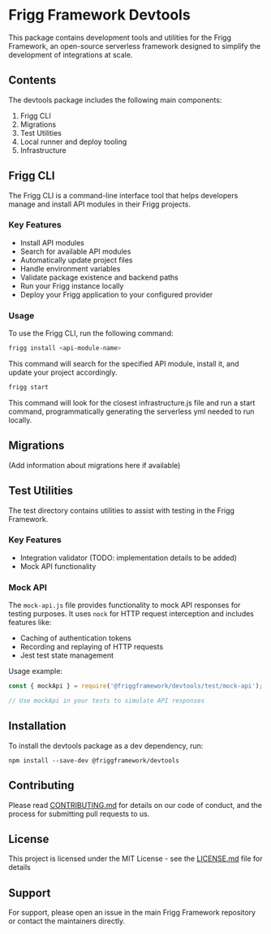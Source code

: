 # Frigg Framework Devtools

This package contains development tools and utilities for the Frigg Framework, an open-source serverless framework designed to simplify the development of integrations at scale.

## Contents

The devtools package includes the following main components:

1. Frigg CLI
2. Migrations
3. Test Utilities
4. Local runner and deploy tooling
5. Infrastructure

## Frigg CLI

The Frigg CLI is a command-line interface tool that helps developers manage and install API modules in their Frigg projects.

### Key Features

- Install API modules
- Search for available API modules
- Automatically update project files
- Handle environment variables
- Validate package existence and backend paths
- Run your Frigg instance locally
- Deploy your Frigg application to your configured provider

### Usage

To use the Frigg CLI, run the following command:
```sh
frigg install <api-module-name>
```

This command will search for the specified API module, install it, and update your project accordingly.

```sh
frigg start
```

This command will look for the closest infrastructure.js file and run a start command, programmatically generating the serverless yml needed to run locally.

## Migrations

(Add information about migrations here if available)

## Test Utilities

The test directory contains utilities to assist with testing in the Frigg Framework.

### Key Features

- Integration validator (TODO: implementation details to be added)
- Mock API functionality

### Mock API

The `mock-api.js` file provides functionality to mock API responses for testing purposes. It uses `nock` for HTTP request interception and includes features like:

- Caching of authentication tokens
- Recording and replaying of HTTP requests
- Jest test state management

Usage example:

```javascript
const { mockApi } = require('@friggframework/devtools/test/mock-api');

// Use mockApi in your tests to simulate API responses
```
## Installation

To install the devtools package as a dev dependency, run:

```
npm install --save-dev @friggframework/devtools
```

## Contributing

Please read [CONTRIBUTING.md](../../CONTRIBUTING.md) for details on our code of conduct, and the process for submitting pull requests to us.

## License

This project is licensed under the MIT License - see the [LICENSE.md](../../LICENSE.md) file for details

## Support

For support, please open an issue in the main Frigg Framework repository or contact the maintainers directly.
